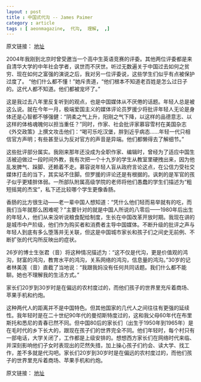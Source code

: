 ```yaml
---
layout : post
title : 中国式代沟 -- James Paimer
category : article
tags : [ aeonmagazine,  代沟,  理解,  ,]
---
```


原文链接： [地址](http://select.yeeyan.org/view/341890/351449)

2004年我刚到北京时曾受邀当一个高中生英语竞赛的评委。其他两位评委都是来自清华大学的中年社会学者，讽世而不厌世。听过无数遍关于中国过去如何之贫穷、现在如何之富强的演说之后，我对另一位评委说，这些学生们似乎有点被保护过度了。
“他们什么都不懂！”她斥责道，“他们根本不知道老百姓是怎么过日子的。这代人都不知道。他们都被宠坏了。”

这是我过去八年里反复听到的观点，也是中国媒体从不厌倦的话题。年轻人总是被这么说。就在今年一月，极端爱国主义的媒体评论员罗援少将批评年轻人无论是身体还是心智都不够强健：“阴柔之气上升，阳刚之气下降，以这样的品德意志、以这样的体格魂魄何以担当重任？”同时，作家、社会批评家慕容雪村在美国杂志《外交政策》上撰文攻击他们：“喝可乐吃汉堡，胖到近乎病态……年轻一代只相信官方声明；有些甚至认为反对官方的声音是异端。他们都懒得去了解细节。”

这些批评部分属实。我刚来那年还没成为全职作家、编辑时，曾经为了适应中国生活被迫做过一段时间外教，我有次把一个十九岁的学生从教室里硬拽出来，因为他乱发脾气、跺脚、还赖着不走。慕容说年轻人盲从政府言论这点，在公信力受社交媒体打击的当下，其实站不住脚。但罗援的评论还是有根据的。讽刺的是军官的孩子似乎更矮胖体弱。一所部队附属高级学院的老师将他们愚蠢的学生们描述为“粗短摇晃的杰宝”，私下还比较哪个学生更像香肠。

香肠的比方很生动——老一辈中国人想知道：“凭什么他们轻而易举就有的吃，而我们当年就那么困难呢？”主要针对的就是中国人所说的八零后——1980年后出生的年轻人，他们从来没听说粮食配给制度，生长在中国改革开放时期。我现在讲的是城市中产阶级，他们作为购买者和消费者主导中国媒体。不断升级的批评之声与年轻人到底有多么堕落并无关联，但这是中国城市家长和孩子们之间史无前例、不断扩张的代沟所反映出的症状。

26岁的博士生张君（音）将这种情况描述为：“这不仅是代沟，更是价值观的鸿沟，财富的鸿沟，教育水平的鸿沟，关系网络的鸿沟，信息量的鸿沟。”30岁的记者林美莲（音）直截了当地说：“我跟我妈没有任何共同话题。我们什么都不能聊。她也不理解我的生活方式。”

家长们20岁到30岁时是在偏远的农村度过的，而他们孩子的世界里充斥着商场、苹果手机和约炮。

这种两代人的距离并不是中国特色。但其他国家的几代人之间往往有更强的延续性。我年轻时是在二十世纪90年代的曼彻斯特度过的，这和我父母60年代在布里斯托和悉尼的青春已然不同。但中国80后的家长们（出生于1950年到1965年）是在毛时代的乡下长大的，跟现在孩子们的世界完全不同。他们年轻时，每个村只有一部电话，大学关闭了，工作都是上级安排的。想想西方家长们在网络时代来临、并深刻影响他们子女时表现出的茫然失措，加上操心孩子们约会、读大学、找工作，差不多就是代沟吧。家长们20岁到30岁时是在偏远的农村度过的，而他们孩子的世界里充斥着商场、苹果手机和约炮。

原文链接： [地址](http://select.yeeyan.org/view/341890/351449)
